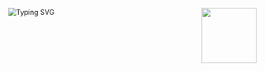 <a><img width="112" height="112" align="right" src="https://static-cdn.jtvnw.net/emoticons/v2/305177742/static/light/4.0"></a>

![Typing SVG](https://readme-typing-svg.herokuapp.com?font=roboto&color=%23F7C51D&size=22&vCenter=true&lines=Hiiiiii+I'm+Prabh.)
